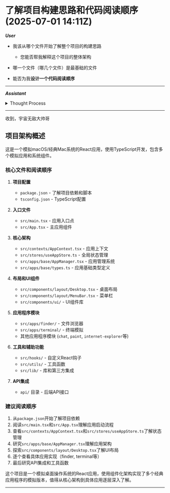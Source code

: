 <!-- Generated by SpecStory -->

# 了解项目构建思路和代码阅读顺序 (2025-07-01 14:11Z)

_**User**_

- 我该从哪个文件开始了解整个项目的构建思路
	- 您能否帮我解释这个项目的整体架构
- 哪一个文件（哪几个文件）是最基础的文件

- 能否为我**设计一个代码阅读顺序**

---

_**Assistant**_

<think><details><summary>Thought Process</summary>从用户的请求来看，他希望我帮助理解这个项目的整体架构、找出基础文件，并为他设计一个代码阅读顺序。我需要先了解项目的主要结构和核心文件，然后制定阅读路径。

根据项目目录结构，这看起来是一个使用React/TypeScript构建的前端应用，使用了Tailwind CSS，并且可能与Vercel部署相关。从目录名称来看，它似乎是一个模拟macOS系统界面的应用（有Finder、控制面板、应用程序等）。

为了帮助用户了解整个项目，我应该:
1. 检查主要配置文件（如package.json）了解依赖和项目设置
2. 查看入口文件，如main.tsx和App.tsx
3. 研究项目的核心架构文件（可能在contexts, stores, hooks等目录下）
4. 了解应用程序的管理方式（apps/base目录下的AppManager等）

让我开始检查这些关键文件：</details></think>

---

收到，宇宙无敌大帅哥

## 项目架构概述

这是一个模拟macOS/经典Mac系统的React应用，使用TypeScript开发，包含多个模拟应用和系统组件。

### 核心文件和阅读顺序

1. **项目配置**
   - `package.json` - 了解项目依赖和脚本
   - `tsconfig.json` - TypeScript配置

2. **入口文件**
   - `src/main.tsx` - 应用入口点
   - `src/App.tsx` - 主应用组件

3. **核心架构**
   - `src/contexts/AppContext.tsx` - 应用上下文
   - `src/stores/useAppStore.ts` - 全局状态管理
   - `src/apps/base/AppManager.tsx` - 应用管理系统
   - `src/apps/base/types.ts` - 应用基础类型定义

4. **布局和UI组件**
   - `src/components/layout/Desktop.tsx` - 桌面布局
   - `src/components/layout/MenuBar.tsx` - 菜单栏
   - `src/components/ui/` - UI组件库

5. **应用程序模块**
   - `src/apps/finder/` - 文件浏览器
   - `src/apps/terminal/` - 终端模拟
   - 其他应用程序模块 (`chat`, `paint`, `internet-explorer`等)

6. **工具和辅助功能**
   - `src/hooks/` - 自定义React钩子
   - `src/utils/` - 工具函数
   - `src/lib/` - 库和第三方集成

7. **API集成**
   - `api/` 目录 - 后端API接口

### 建议阅读顺序

1. 从`package.json`开始了解项目依赖
2. 阅读`src/main.tsx`和`src/App.tsx`理解应用启动流程
3. 查看`src/contexts/AppContext.tsx`和`src/stores/useAppStore.ts`了解状态管理
4. 研究`src/apps/base/AppManager.tsx`理解应用架构
5. 探索`src/components/layout/Desktop.tsx`了解UI布局
6. 逐个查看具体应用实现（finder, terminal等）
7. 最后研究API集成和工具函数

这个项目是一个模拟桌面操作系统的React应用，使用组件化架构实现了多个经典应用程序的模拟版本，值得从核心架构到具体应用逐层深入了解。

---

